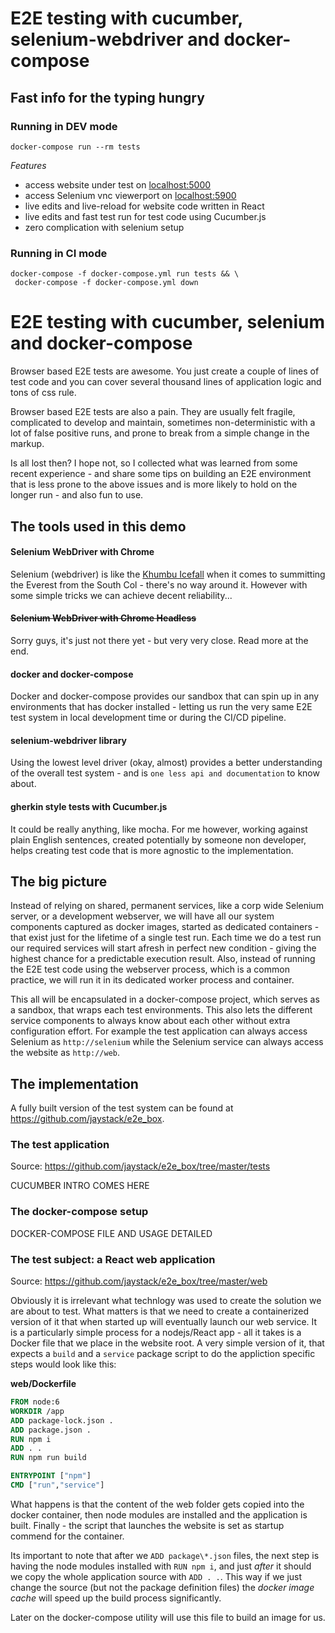 # E2E testing with cucumber, selenium-webdriver and docker-compose

## Fast info for the typing hungry

### Running in DEV mode
```
docker-compose run --rm tests
```

*Features*
- access website under test on [localhost:5000](http://localhost:5000/)
- access Selenium vnc viewerport on [localhost:5900](http://localhost:5900/)
- live edits and live-reload for website code written in React
- live edits and fast test run for test code using Cucumber.js
- zero complication with selenium setup

### Running in CI mode
```
docker-compose -f docker-compose.yml run tests && \
 docker-compose -f docker-compose.yml down
```

# E2E testing with cucumber, selenium and docker-compose

Browser based E2E tests are awesome. You just create a couple of lines of test code and you can cover several thousand lines of application logic and tons of css rule.

Browser based E2E tests are also a pain. They are usually felt fragile, complicated to develop and maintain, sometimes non-deterministic with a lot of false positive runs, and prone to break from a simple change in the markup.

Is all lost then? I hope not, so I collected what was learned from some recent experience - and share some tips on building an E2E environment that is less prone to the above issues and is more likely to hold on the longer run - and also fun to use.

## The tools used in this demo

#### Selenium WebDriver with Chrome
Selenium (webdriver) is like the [Khumbu Icefall](https://en.wikipedia.org/wiki/Khumbu_Icefall) when it comes to summitting the Everest from the South Col - there's no way around it. However with some simple tricks we can achieve decent reliability...

#### ~~Selenium WebDriver with Chrome Headless~~
Sorry guys, it's just not there yet - but very very close. Read  more at the end.

#### docker and docker-compose
Docker and docker-compose provides our sandbox that can spin up in any environments that has docker installed - letting us run the very same E2E test system in local development time or during the CI/CD pipeline.

#### selenium-webdriver library
Using the lowest level driver (okay, almost) provides a better understanding of the overall test system - and is `one less api and documentation` to know about.

#### gherkin style tests with Cucumber.js
It could be really anything, like mocha. For me however, working against plain English sentences, created potentially by someone non developer, helps creating test code that is more agnostic to the implementation.

## The big picture

Instead of relying on shared, permanent services, like a corp wide Selenium server, or a development webserver, we will have all our system components captured as docker images, started as dedicated containers - that exist just for the lifetime of a single test run. Each time we do a test run our required services will start afresh in perfect new condition - giving the highest chance for a predictable execution result. Also, instead of running the E2E test code using the webserver process, which is a common practice, we will run it in its dedicated worker process and container.

This all will be encapsulated in a docker-compose project, which serves as a sandbox, that wraps each test environments. This also lets the different service components to always know about each other without extra configuration effort. For example the test application can always access Selenium as `http://selenium` while the Selenium service can always access the website as `http://web`.

## The implementation

A fully built version of the test system can be found at https://github.com/jaystack/e2e_box.
### The test application
Source: https://github.com/jaystack/e2e_box/tree/master/tests

CUCUMBER INTRO COMES HERE

### The docker-compose setup

DOCKER-COMPOSE FILE AND USAGE DETAILED


### The test subject: a React web application
Source: https://github.com/jaystack/e2e_box/tree/master/web

Obviously it is  irrelevant what technlogy was used to create the solution we are about to test. What matters is that we need to create a containerized version of it that when started up will eventually launch our web service. It is a particularly simple process for a nodejs/React app - all it takes is a Docker file that we place in the website root. A very simple version of it, that expects a `build` and a `service` package script to do the appliction specific steps would look like this:

**web/Dockerfile**
```Dockerfile
FROM node:6
WORKDIR /app
ADD package-lock.json .
ADD package.json .
RUN npm i
ADD . .
RUN npm run build

ENTRYPOINT ["npm"]
CMD ["run","service"]

```
What happens is that the content of the web folder gets copied into the docker container, then node modules are installed and the application is built. Finally - the script that launches the website is set as startup commend for the container.

Its important to note that after we `ADD package\*.json` files, the next step is having the node modules installed with `RUN npm i`, and just _after_ it should we copy the whole application source with `ADD . .`. This way if we just change the source (but not the package definition files) the _docker image cache_ will speed up the  build process significantly.

Later on the docker-compose utility will use this file to build an image for us.
####



















